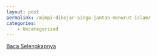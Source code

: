 ```yaml
---
layout: post
permalink: /mimpi-dikejar-singa-jantan-menurut-islam/
categories:
    - Uncategorized
---
```


[Baca Selengkapnya](/08)